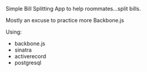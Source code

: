 Simple Bill Splitting App to help roommates...split bills.

Mostly an excuse to practice more Backbone.js

Using: 
* backbone.js
* sinatra
* activerecord
* postgresql
